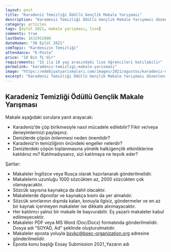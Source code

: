 ```yaml
---
layout: post
title: "Karadeniz Temizliği Ödüllü Gençlik Makale Yarışması"
description: "Karadeniz Temizliği Ödüllü Gençlik Makale Yarışması düzenleniyor"
category: articles
tags: [eylül 2021, makale yarışması, lise]
comments: true
lastDate: 1632952800    
dateHuman: "30 Eylül 2021"
comTopic: "Kardenizin Temizliği"
attendance: "E-Posta"
price: "18 Bin TL'dir"
requirements: "15 ila 18 yaş arasındaki lise öğrencileri katılabilir"
permalink: "karadeniz-temizligi-makale-yarismasi"
image: "https://edebiyatyarismalari.com/images/2021/agustos/karadeniz-makale-yarismasi.jpg"
excerpt: "Karadeniz Temizliği Ödüllü Gençlik Makale Yarışması düzenleniyor"
---
```


## Karadeniz Temizliği Ödüllü Gençlik Makale Yarışması
Makale aşağıdaki sorulara yanıt arayacak:  
- Karadeniz’de çöp birikmesiyle nasıl mücadele edilebilir? Fikir ve/veya deneyimlerinizi paylaşınız.
- Denizlerde çöpün önlenmesi neden önemlidir?
- Karadeniz’in temizliğinin önündeki engeller nelerdir?
- Denizlerdeki çöpün toplanmasına yönelik halk/gençlik etkinliklerine katıldınız mı? Katılmadıysanız, sizi katılmaya ne teşvik eder?

Şartlar:  
- Makaleler İngilizce veya Rusça olarak hazırlanarak gönderilmelidir.
- Makalelerin uzunluğu 1000 sözcükten az, 2000 sözcükten çok olamayacaktır.
- Sözcük sayısına kaynakça da dahil olacaktır.
- Makalelerde dipnotlar ve kaynakça kısmı da yer almalıdır.
- Sözcük sınırlarının dışında kalan, konuyla ilgisiz, göndermeler ve en az bir kaynak içermeyen makaleler ise dikkate alınmayacaktır.
- Her katılımcı yalnız bir makale ile başvurabilir. Eş yazarlı makaleler kabul edilmeyecektir.
- Makaleler PDF veya MS Word (Doc/Docx) formatında gönderilmelidir. Dosya adı “SOYAD, Ad” şeklinde oluşturulmalıdır.
- Makaleler eposta yoluyla bsvkc@bsec-organization.org adresine gönderilmelidir.
- Eposta konu başlığı Essay Submission 2021_Yazarın adı